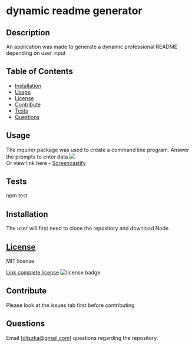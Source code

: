 # dynamic readme generator

## Description
An application was made to generate a dynamic professional README depending on user input 

## Table of Contents
* [Installation](#installation)
* [Usage](#usage)
* [License](#license)
* [Contribute](#contribute)
* [Tests](#tests)
* [Questions](#questions)

## Usage
The inquirer package was used to create a command line program. Answer the prompts to enter data
  <img src="utils/README-GENERATOR.gif"><br>
  Or view link here - [Screencastify](https://drive.google.com/file/d/1HwvuEMQ4jfIqzjFwDyvlXwQTvw1o4KJw/view)

## Tests
npm test

## Installation
The user will first need to clone the repository and download Node

## [License](#license)
  MIT license
  
[Link complete license]()
![license badge](https://img.shields.io/badge/License-false-blue)

## Contribute
Please look at the issues tab first before contributing 

## Questions
Email [dliszka@gmail.com] questions regarding the repository.